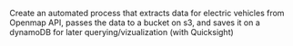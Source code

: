 Create an automated process that extracts data for electric vehicles from Openmap API, passes the data to a bucket on s3, and saves it on a dynamoDB for later querying/vizualization (with Quicksight)
